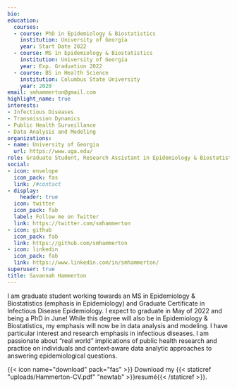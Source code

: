 ```yaml
---
bio: 
education:
  courses:
  - course: PhD in Epidemiology & Biostatistics 
    institution: University of Georgia 
    year: Start Date 2022
  - course: MS in Epidemiology & Biostatistics
    institution: University of Georgia 
    year: Exp. Graduation 2022
  - course: BS in Health Science 
    institution: Columbus State University
    year: 2020
email: smhammerton@gmail.com
highlight_name: true
interests:
- Infectious Diseases 
- Transmission Dynamics
- Public Health Surveillance 
- Data Analysis and Modeling 
organizations:
- name: University of Georgia
  url: https://www.uga.edu/
role: Graduate Student, Research Assistant in Epidemiology & Biostatistics 
social:
- icon: envelope
  icon_pack: fas
  link: /#contact
- display:
    header: true
  icon: twitter
  icon_pack: fab
  label: Follow me on Twitter
  link: https://twitter.com/smhammerton
- icon: github
  icon_pack: fab
  link: https://github.com/smhammerton
- icon: linkedin
  icon_pack: fab
  link: https://www.linkedin.com/in/smhammerton/
superuser: true
title: Savannah Hammerton
---
```


I am graduate student working towards an MS in Epidemiology & Biostatistics (emphasis in Epidemiology) and Graduate Certificate in Infectious Disease Epidemiology. I expect to graduate in May of 2022 and being a PhD in June! While this degree will also be in Epidemiology & Biostatistics, my emphasis will now be in data analysis and modeling. I have particular interest and research emphasis in infectious diseases. I am passionate about “real world” implications of public health research and practice on individuals and context‐aware data analytic approaches to answering epidemiological questions. 

{{< icon name="download" pack="fas" >}} Download my {{< staticref "uploads/Hammerton-CV.pdf" "newtab" >}}resumé{{< /staticref >}}.
